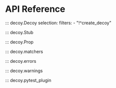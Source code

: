 # API Reference

::: decoy.Decoy
    selection:
        filters:
            - "!^create_decoy"

::: decoy.Stub

::: decoy.Prop

::: decoy.matchers

::: decoy.errors

::: decoy.warnings

::: decoy.pytest_plugin
